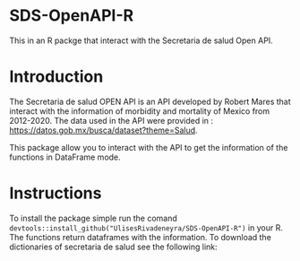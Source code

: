 # SDS-OpenAPI-R
This in an R packge that interact with the Secretaria de salud Open API.

# Introduction
The Secretaria de salud OPEN API is an API developed by Robert Mares that interact with the information of morbidity and mortality of Mexico from 2012-2020.
The data used in the API were provided in : https://datos.gob.mx/busca/dataset?theme=Salud.

This package allow you to interact with the API to get the information of the functions in DataFrame mode.

# Instructions 
To install the package simple run the comand ``` devtools::install_github("UlisesRivadeneyra/SDS-OpenAPI-R")``` in your R.
The functions return dataframes with the information.
To download the dictionaries of secretaria de salud see the following link:
